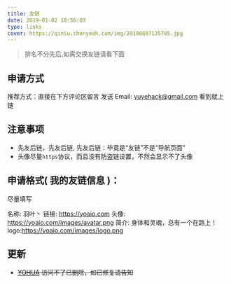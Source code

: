 ```yaml
---
title: 友链
date: 2019-01-02 10:56:03
type: links
cover: https://qiniu.chenyeah.com/img/20190807135705.jpg
---
```


> 排名不分先后,如需交换友链请看下面

## 申请方式

推荐方式：直接在下方评论区留言
发送 Email: yuyehack@gmail.com
看到就上链

## 注意事项

- 先友后链，先友后链, 先友后链：毕竟是“友链”不是“导航页面”
- 头像尽量`https`协议，而且没有防盗链设置，不然会显示不了头像

## 申请格式( 我的友链信息 )：

尽量填写

名称: 羽叶丶
链接: https://yoaio.com
头像: https://yoaio.com/images/avatar.png
简介: 身体和灵魂，总有一个在路上！
logo:https://yoaio.com/images/logo.png

## 更新

- ~~[YOHUA](https://yohua.ml) 访问不了已删除，如已修复请告知~~

